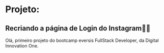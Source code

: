 # Projeto:

 ## Recriando a página de Login do Instagram:man_teacher:

 Olá, primeiro projeto do bootcamp eversis FullStack Developer, da Digital Innovation One.

